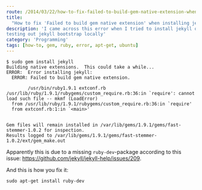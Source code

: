 ```yaml
---
route: /2014/03/22/how-to-fix-failed-to-build-gem-native-extension-when-installing-jekyll
title:
  "How to fix 'Failed to build gem native extension' when installing jekyll"
description: 'I came across this error when I tried to install jekyll on my ubuntu laptop for
testing out jekyll bootstrap locally'
category: 'Programming'
tags: [how-to, gem, ruby, error, apt-get, ubuntu]
---
```


```shell-session
$ sudo gem install jekyll
Building native extensions.  This could take a while...
ERROR:  Error installing jekyll:
  ERROR: Failed to build gem native extension.

        /usr/bin/ruby1.9.1 extconf.rb
/usr/lib/ruby/1.9.1/rubygems/custom_require.rb:36:in `require': cannot load such file -- mkmf (LoadError)
  from /usr/lib/ruby/1.9.1/rubygems/custom_require.rb:36:in `require'
  from extconf.rb:1:in `<main>'


Gem files will remain installed in /var/lib/gems/1.9.1/gems/fast-stemmer-1.0.2 for inspection.
Results logged to /var/lib/gems/1.9.1/gems/fast-stemmer-1.0.2/ext/gem_make.out
```

Apparently this is due to a missing `ruby-dev`-package according to this issue:
<a class="ph" target="_blank" rel="noopener noreferrer" href="https://github.com/jekyll/jekyll-help/issues/209">https://github.com/jekyll/jekyll-help/issues/209</a>.

And this is how you fix it:

```shell-session
sudo apt-get install ruby-dev
```

